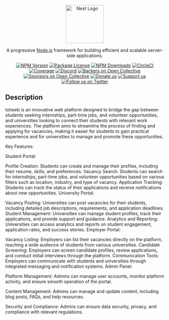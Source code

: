 <p align="center">
  <a href="http://nestjs.com/" target="blank"><img src="https://nestjs.com/img/logo-small.svg" width="120" alt="Nest Logo" /></a>
</p>

[circleci-image]: https://img.shields.io/circleci/build/github/nestjs/nest/master?token=abc123def456
[circleci-url]: https://circleci.com/gh/nestjs/nest

  <p align="center">A progressive <a href="http://nodejs.org" target="_blank">Node.js</a> framework for building efficient and scalable server-side applications.</p>
    <p align="center">
<a href="https://www.npmjs.com/~nestjscore" target="_blank"><img src="https://img.shields.io/npm/v/@nestjs/core.svg" alt="NPM Version" /></a>
<a href="https://www.npmjs.com/~nestjscore" target="_blank"><img src="https://img.shields.io/npm/l/@nestjs/core.svg" alt="Package License" /></a>
<a href="https://www.npmjs.com/~nestjscore" target="_blank"><img src="https://img.shields.io/npm/dm/@nestjs/common.svg" alt="NPM Downloads" /></a>
<a href="https://circleci.com/gh/nestjs/nest" target="_blank"><img src="https://img.shields.io/circleci/build/github/nestjs/nest/master" alt="CircleCI" /></a>
<a href="https://coveralls.io/github/nestjs/nest?branch=master" target="_blank"><img src="https://coveralls.io/repos/github/nestjs/nest/badge.svg?branch=master#9" alt="Coverage" /></a>
<a href="https://discord.gg/G7Qnnhy" target="_blank"><img src="https://img.shields.io/badge/discord-online-brightgreen.svg" alt="Discord"/></a>
<a href="https://opencollective.com/nest#backer" target="_blank"><img src="https://opencollective.com/nest/backers/badge.svg" alt="Backers on Open Collective" /></a>
<a href="https://opencollective.com/nest#sponsor" target="_blank"><img src="https://opencollective.com/nest/sponsors/badge.svg" alt="Sponsors on Open Collective" /></a>
  <a href="https://paypal.me/kamilmysliwiec" target="_blank"><img src="https://img.shields.io/badge/Donate-PayPal-ff3f59.svg" alt="Donate us"/></a>
    <a href="https://opencollective.com/nest#sponsor"  target="_blank"><img src="https://img.shields.io/badge/Support%20us-Open%20Collective-41B883.svg" alt="Support us"></a>
  <a href="https://twitter.com/nestframework" target="_blank"><img src="https://img.shields.io/twitter/follow/nestframework.svg?style=social&label=Follow" alt="Follow us on Twitter"></a>
</p>
  <!--[![Backers on Open Collective](https://opencollective.com/nest/backers/badge.svg)](https://opencollective.com/nest#backer)
  [![Sponsors on Open Collective](https://opencollective.com/nest/sponsors/badge.svg)](https://opencollective.com/nest#sponsor)-->

## Description

totweb is an innovative web platform designed to bridge the gap between students seeking internships, part-time jobs, and volunteer opportunities, and universities looking to connect their students with relevant work experiences. The platform aims to streamline the process of finding and applying for vacancies, making it easier for students to gain practical experience and for universities to manage and promote these opportunities.

Key Features:

Student Portal:

  Profile Creation: Students can create and manage their profiles, including their resume, skills, and preferences.
    Vacancy Search: Students can search for internships, part-time jobs, and volunteer opportunities based on various filters such as location, industry, and type of vacancy.
    Application Tracking: Students can track the status of their applications and receive notifications about new opportunities.
University Portal:

  Vacancy Posting: Universities can post vacancies for their students, including detailed job descriptions, requirements, and application deadlines.
    Student Management: Universities can manage student profiles, track their applications, and provide support and guidance.
    Analytics and Reporting: Universities can access analytics and reports on student engagement, application rates, and success stories.
Employer Portal:

  Vacancy Listing: Employers can list their vacancies directly on the platform, reaching a wide audience of students from various universities.
    Candidate Screening: Employers can screen candidate profiles, review applications, and conduct initial interviews through the platform.
    Communication Tools: Employers can communicate with students and universities through integrated messaging and notification systems.
  Admin Panel:

  Platform Management: Admins can manage user accounts, monitor platform activity, and ensure smooth operation of the portal.
  
  Content Management: Admins can manage and update content, including blog posts, FAQs, and help resources.
  
  Security and Compliance: Admins can ensure data security, privacy, and compliance with relevant regulations.

